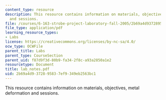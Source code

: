 ```yaml
---
content_type: resource
description: This resource contains information on materials, objectives, metal deformation
  and sessions.
file: /courses/6-163-strobe-project-laboratory-fall-2005/2b69a4d9372895837ef9349eb2563bc1_lab_notes.pdf
file_type: application/pdf
learning_resource_types:
- Labs
license: https://creativecommons.org/licenses/by-nc-sa/4.0/
ocw_type: OCWFile
parent_title: Labs
parent_type: CourseSection
parent_uid: f87d9f3d-80b9-fa34-2f8c-a93a2850a1e2
resourcetype: Document
title: lab_notes.pdf
uid: 2b69a4d9-3728-9583-7ef9-349eb2563bc1
---
```

This resource contains information on materials, objectives, metal deformation and sessions.